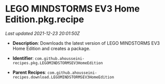 # LEGO MINDSTORMS EV3 Home Edition.pkg.recipe

_Last updated 2021-12-23 20:01:50Z_

- **Description**: Downloads the latest version of LEGO MINDSTORMS EV3 Home Edition and creates a package.

- **Identifier**: `com.github.ahousseini-recipes.pkg.LEGOMINDSTORMSEV3HomeEdition`

- **Parent Recipes**: `com.github.ahousseini-recipes.download.LEGOMINDSTORMSEV3HomeEdition`

